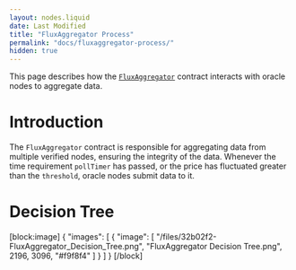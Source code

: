 ```yaml
---
layout: nodes.liquid
date: Last Modified
title: "FluxAggregator Process"
permalink: "docs/fluxaggregator-process/"
hidden: true
---
```

This page describes how the <a href="https://github.com/smartcontractkit/chainlink/blob/develop/evm-contracts/src/v0.6/FluxAggregator.sol" target="_blank">`FluxAggregator`</a> contract interacts with oracle nodes to aggregate data.

# Introduction

The `FluxAggregator` contract is responsible for aggregating data from multiple verified nodes, ensuring the integrity of the data. Whenever the time requirement `pollTimer` has passed, or the price has fluctuated greater than the `threshold`, oracle nodes submit data to it.

# Decision Tree
[block:image]
{
  "images": [
    {
      "image": [
        "/files/32b02f2-FluxAggregator_Decision_Tree.png",
        "FluxAggregator Decision Tree.png",
        2196,
        3096,
        "#f9f8f4"
      ]
    }
  ]
}
[/block]